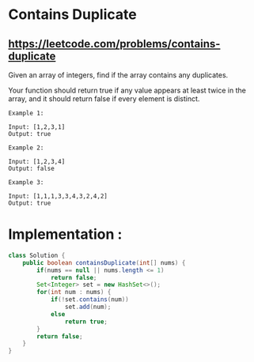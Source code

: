 # Contains Duplicate
## https://leetcode.com/problems/contains-duplicate

Given an array of integers, find if the array contains any duplicates.

Your function should return true if any value appears at least twice in the array, and it should return false if every element is distinct.
```
Example 1:

Input: [1,2,3,1]
Output: true

Example 2:

Input: [1,2,3,4]
Output: false

Example 3:

Input: [1,1,1,3,3,4,3,2,4,2]
Output: true
```

# Implementation :
```java
class Solution {
    public boolean containsDuplicate(int[] nums) {
        if(nums == null || nums.length <= 1)
            return false;
        Set<Integer> set = new HashSet<>();
        for(int num : nums) {
            if(!set.contains(num))
                set.add(num);
            else 
                return true;
        }
        return false;
    }
}
```
